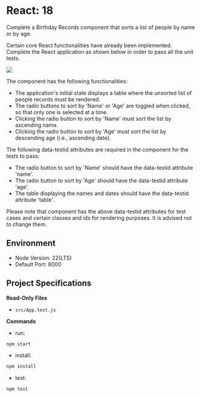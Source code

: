 # React: 18

Complete a Birthday Records component that sorts a list of people by name or by age.


Certain core React functionalities have already been implemented. Complete the React application as shown below in order to pass all the unit tests.


![](https://hrcdn.net/s3_pub/istreet-assets/2XTNbF92pBWgz0VucABRYQ/birthday-records.gif)


The component has the following functionalities:
- The application's initial state displays a table where the unsorted list of people records must be rendered.
- The radio buttons to sort by 'Name' or 'Age' are toggled when clicked, so that only one is selected at a time.
- Clicking the radio button to sort by 'Name' must sort the list by ascending name.
- Clicking the radio button to sort by 'Age' must sort the list by descending age (i.e., ascending date).


The following data-testid attributes are required in the component for the tests to pass:

- The radio button to sort by 'Name' should have the data-testid attribute 'name'.
- The radio button to sort by 'Age' should have the data-testid attribute 'age'.
- The table displaying the names and dates should have the data-testid attribute 'table'.


Please note that component has the above data-testid attributes for test cases and certain classes and ids for rendering purposes. It is advised not to change them.

## Environment 

- Node Version: 22(LTS)
- Default Port: 8000

## Project Specifications 

**Read-Only Files**
- `src/App.test.js`

**Commands**
- run: 
```bash
npm start
```
- install: 
```bash
npm install
```
- test: 
```bash
npm test
```
